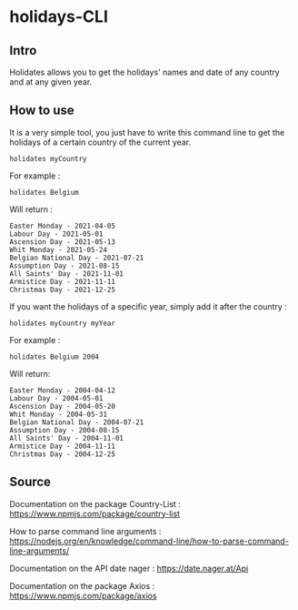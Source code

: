 # holidays-CLI

## Intro
Holidates allows you to get the holidays' names and date of any country and at any given year.

## How to use

It is a very simple tool, you just have to write this command line to get the holidays of a certain country of the current year.

```holidates myCountry```

For example :

```holidates Belgium```

Will return :

```Easter Sunday - 2021-04-04
Easter Monday - 2021-04-05
Labour Day - 2021-05-01
Ascension Day - 2021-05-13
Whit Monday - 2021-05-24
Belgian National Day - 2021-07-21
Assumption Day - 2021-08-15
All Saints' Day - 2021-11-01
Armistice Day - 2021-11-11
Christmas Day - 2021-12-25
```

If you want the holidays of a specific year, simply add it after the country :

```holidates myCountry myYear```

For example :

```holidates Belgium 2004```

Will return:

```Easter Sunday - 2004-04-11
Easter Monday - 2004-04-12
Labour Day - 2004-05-01
Ascension Day - 2004-05-20
Whit Monday - 2004-05-31
Belgian National Day - 2004-07-21
Assumption Day - 2004-08-15
All Saints' Day - 2004-11-01
Armistice Day - 2004-11-11
Christmas Day - 2004-12-25
```

## Source

Documentation on the package Country-List :
<https://www.npmjs.com/package/country-list>

How to parse command line arguments :
<https://nodejs.org/en/knowledge/command-line/how-to-parse-command-line-arguments/>

Documentation on the API date nager :
<https://date.nager.at/Api>

Documentation on the package Axios :
<https://www.npmjs.com/package/axios>
